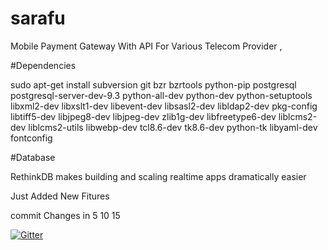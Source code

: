 # sarafu
Mobile Payment Gateway With API  For Various Telecom Provider ,

#Dependencies


sudo apt-get install subversion git bzr bzrtools python-pip postgresql postgresql-server-dev-9.3 python-all-dev python-dev python-setuptools libxml2-dev libxslt1-dev libevent-dev libsasl2-dev libldap2-dev pkg-config libtiff5-dev libjpeg8-dev libjpeg-dev zlib1g-dev libfreetype6-dev liblcms2-dev liblcms2-utils libwebp-dev tcl8.6-dev tk8.6-dev python-tk libyaml-dev fontconfig

#Database 

RethinkDB makes building and scaling realtime apps dramatically easier


Just Added New Fitures 

commit Changes in 5 10 15 


[![Gitter](https://badges.gitter.im/Hojalab/sarafu.svg)](https://gitter.im/Hojalab/sarafu?utm_source=badge&utm_medium=badge&utm_campaign=pr-badge)
